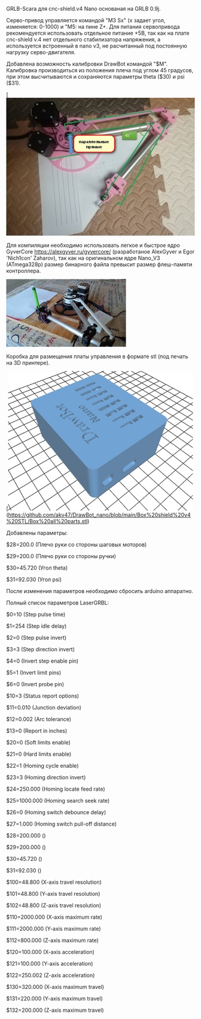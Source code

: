   GRLB-Scara для cnc-shield.v4 Nanо  основаная на GRLB 0.9j.

  Серво-привод управляется командой "M3 Sx" (x задает угол, изменяется: 0-1000) и "M5: на пине Z+. Для питания сервопривода рекомендуется использовать отдельное питание +5В, так как на плате cnc-shield v.4 нет отдельного стабилизатора напряжения, а используется встроенный в nano v3, не расчитанный под постоянную нагрузку серво-двигателя.

Добавлена возможность калибровки DrawBot командой "$M". Калибровка производиться из положения плеча под углом 45 градусов, при этом высчитываются и сохраняются параметры theta ($30) и psi ($31).

[![Калибровка](https://github.com/akv47/DrawBot_nano/blob/main/pic/calibration.jpg)

Для компиляции необходимо использовать легкое и быстрое ядро GyverCore https://alexgyver.ru/gyvercore/ (разработаное AlexGyver и Egor 'Nich1con' Zaharov), так как на оригинальном ядре Nano_V3 (ATmega328p) размер бинарного файла превысит размер флеш-памяти контроллера. 

[![Смотреть демо](https://github.com/akv47/DrawBot_nano/blob/main/pic/video.jpg)](https://youtu.be/JfaiAnQvb0s)

Коробка для размещения платы управления в формате stl (под печать на 3D принтере).

[![Короб](https://github.com/akv47/DrawBot_nano/blob/main/pic/Box%20shield%20v4.jpg)(https://github.com/akv47/DrawBot_nano/blob/main/Box%20shield%20v4%20STL/Box%20all%20parts.stl)


Добавлены параметры:

$28=200.0 (Плечо руки со стороны шаговых  моторов)

$29=200.0 (Плечо руки со стороны ручки)

$30=45.720 (Угол theta)

$31=92.030 (Угол psi)

После изменения параметров необходимо сбросить arduino аппаратно.


Полный список параметров LaserGRBL:

$0=10 (Step pulse time)

$1=254 (Step idle delay)

$2=0 (Step pulse invert)

$3=3 (Step direction invert)

$4=0 (Invert step enable pin)

$5=1 (Invert limit pins)

$6=0 (Invert probe pin)

$10=3 (Status report options)

$11=0.010 (Junction deviation)

$12=0.002 (Arc tolerance)

$13=0 (Report in inches)

$20=0 (Soft limits enable)

$21=0 (Hard limits enable)

$22=1 (Homing cycle enable)

$23=3 (Homing direction invert)

$24=250.000 (Homing locate feed rate)

$25=1000.000 (Homing search seek rate)

$26=0 (Homing switch debounce delay)

$27=1.000 (Homing switch pull-off distance)

$28=200.000 ()

$29=200.000 ()

$30=45.720 ()

$31=92.030 ()

$100=48.800 (X-axis travel resolution)

$101=48.800 (Y-axis travel resolution)

$102=48.800 (Z-axis travel resolution)

$110=2000.000 (X-axis maximum rate)

$111=2000.000 (Y-axis maximum rate)

$112=800.000 (Z-axis maximum rate)

$120=100.000 (X-axis acceleration)

$121=100.000 (Y-axis acceleration)

$122=250.002 (Z-axis acceleration)

$130=320.000 (X-axis maximum travel)

$131=220.000 (Y-axis maximum travel)

$132=200.000 (Z-axis maximum travel)

